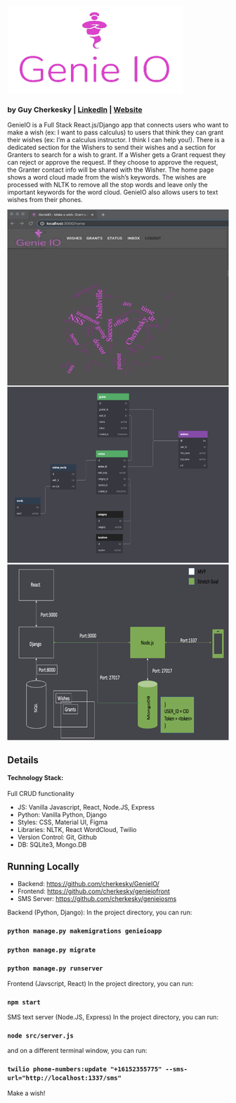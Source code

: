 
<img src="https://raw.githubusercontent.com/cherkesky/genieio/master/assets/logo.png" height="200" width="400">

### by Guy Cherkesky | [LinkedIn](http://linkedin.com/in/cherkesky) | [Website](http://cherkesky.com)



GenieIO is a Full Stack React.js/Django app that connects users who want to make a wish (ex: I want to pass calculus) to users that think they can grant their wishes (ex: I’m a calculus instructor. I think I can help you!). There is a dedicated section for the Wishers to send their wishes and a section for Granters to search for a wish to grant. If a Wisher gets a Grant request they can reject or approve the request. If they choose to approve the request, the Granter contact info will be shared with the Wisher. The home page shows a word cloud made from the wish’s keywords. The wishes are processed with NLTK to remove all the stop words and leave only the important keywords for the word cloud. GenieIO also allows users to text wishes from their phones.


<img src="https://github.com/cherkesky/GenieIO/blob/master/assets/genie_home.gif" height="400" width="600">
<img src="https://github.com/cherkesky/GenieIO/blob/master/assets/erd.png" height="400" width="600">
<img src="https://github.com/cherkesky/GenieIO/blob/master/assets/uml.png" height="400" width="600">

## Details


#### Technology Stack: 
Full CRUD functionality
- JS: Vanilla Javascript, React, Node.JS, Express
- Python: Vanilla Python, Django
- Styles: CSS, Material UI, Figma
- Libraries: NLTK, React WordCloud, Twilio
- Version Control: Git, Github
- DB: SQLite3, Mongo.DB

## Running Locally
- Backend: https://github.com/cherkesky/GenieIO/
- Frontend: https://github.com/cherkesky/genieiofront
- SMS Server: https://github.com/cherkesky/genieiosms

Backend (Python, Django):
In the project directory, you can run:
### `python manage.py makemigrations genieioapp`
### `python manage.py migrate`
### `python manage.py runserver`

Frontend (Javscript, React)
In the project directory, you can run:
### `npm start`

SMS text server (Node.JS, Express)
In the project directory, you can run:
### `node src/server.js`
and on a different terminal window, you can run:
### `twilio phone-numbers:update "+16152355775" --sms-url="http://localhost:1337/sms"`

Make a wish!

